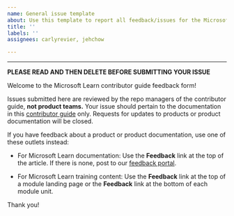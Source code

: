```yaml
---
name: General issue template
about: Use this template to report all feedback/issues for the Microsoft Learn contributor guide.
title: ''
labels: ''
assignees: carlyrevier, jehchow

---
```


---
**PLEASE READ AND THEN DELETE BEFORE SUBMITTING YOUR ISSUE**

Welcome to the Microsoft Learn contributor guide feedback form!

Issues submitted here are reviewed by the repo managers of the contributor guide, **not product teams.** Your issue should pertain to the documentation in this [contributor guide](https://learn.microsoft.com/contribute) only. Requests for updates to products or product documentation will be closed.

If you have feedback about a product or product documentation, use one of these outlets instead:

- For Microsoft Learn documentation: Use the **Feedback** link at the top of the article. If there is none, post to our [feedback portal](https://feedbackportal.microsoft.com/feedback/).

- For Microsoft Learn training content: Use the **Feedback** link at the top of a module landing page or the **Feedback** link at the bottom of each module unit.

Thank you!

